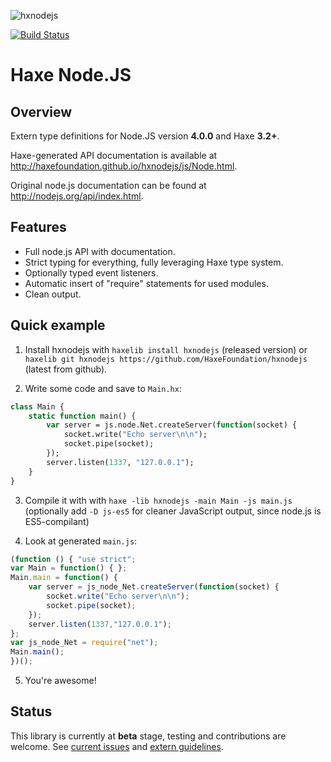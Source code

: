 ![hxnodejs](http://take.ms/dlXH9)

[![Build Status](https://travis-ci.org/HaxeFoundation/hxnodejs.svg?branch=master)](https://travis-ci.org/HaxeFoundation/hxnodejs)

# Haxe Node.JS

## Overview

Extern type definitions for Node.JS version **4.0.0** and Haxe **3.2+**.

Haxe-generated API documentation is available at http://haxefoundation.github.io/hxnodejs/js/Node.html.

Original node.js documentation can be found at http://nodejs.org/api/index.html.

## Features

 - Full node.js API with documentation.
 - Strict typing for everything, fully leveraging Haxe type system.
 - Optionally typed event listeners.
 - Automatic insert of "require" statements for used modules.
 - Clean output.

## Quick example

1) Install hxnodejs with `haxelib install hxnodejs` (released version) or `haxelib git hxnodejs https://github.com/HaxeFoundation/hxnodejs` (latest from github).

2) Write some code and save to `Main.hx`:
```haxe
class Main {
    static function main() {
        var server = js.node.Net.createServer(function(socket) {
            socket.write("Echo server\n\n");
            socket.pipe(socket);
        });
        server.listen(1337, "127.0.0.1");
    }
}
```

3) Compile it with with `haxe -lib hxnodejs -main Main -js main.js` (optionally add `-D js-es5` for cleaner JavaScript output, since node.js is ES5-compilant)

4) Look at generated `main.js`:
```js
(function () { "use strict";
var Main = function() { };
Main.main = function() {
	var server = js_node_Net.createServer(function(socket) {
		socket.write("Echo server\n\n");
		socket.pipe(socket);
	});
	server.listen(1337,"127.0.0.1");
};
var js_node_Net = require("net");
Main.main();
})();
```

5) You're awesome!

## Status

This library is currently at **beta** stage, testing and contributions are welcome. See [current issues](https://github.com/HaxeFoundation/hxnodejs/issues) and [extern guidelines](https://github.com/HaxeFoundation/hxnodejs/blob/master/HOWTO.md).
